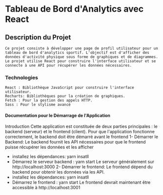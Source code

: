 # Tableau de Bord d'Analytics avec React
## Description du Projet
    Ce projet consiste à développer une page de profil utilisateur pour un tableau de bord d'analytics sportif. L'objectif est d'afficher des données d'activité physique sous forme de graphiques et de diagrammes. Le projet utilise React pour construire l'interface utilisateur et se connecte à une API pour récupérer les données nécessaires.
### Technologies 
    React : Bibliothèque JavaScript pour construire l'interface utilisateur.
    Recharts: Bibliothèques pour la création de graphiques.
    Fetch : Pour la gestion des appels HTTP.
    Sass : Pour le stylisme avancé


#### Documentation pour le Démarrage de l'Application
Introduction
Cette application est constituée de deux parties principales : le backend (serveur) et le frontend (client). Pour que l'application fonctionne correctement, le backend doit être démarré avant le frontend
1- Démarrer le Backend: Le backend fournit les API nécessaires pour que le frontend puisse récupérer les données et les afficher
* installez les dépendances: yarn insatll
* Démarrez le serveur backend : yarn start
Le serveur généralement sur http://localhost:3000 
2- Démarrer le frontend: Le frontend dépend du backend pour obtenir les données via les API.
* installez les dépendances: yarn insatll
* Démarrez le frontend : yarn start
Le frontend devrait maintenant être accessible à http://localhost:3001
